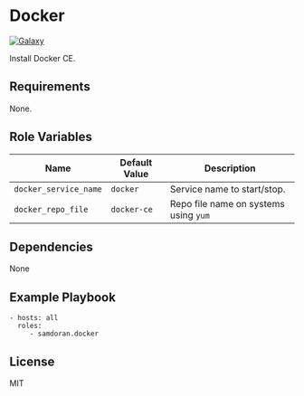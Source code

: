 Docker
=========
[![Galaxy](https://img.shields.io/badge/galaxy-samdoran.docker-blue.svg?style=flat)](https://galaxy.ansible.com/samdoran/docker)

Install Docker CE.

Requirements
------------

None.

Role Variables
--------------

| Name              | Default Value       | Description          |
|-------------------|---------------------|----------------------|
| `docker_service_name` | `docker` | Service name to start/stop. |
| `docker_repo_file` | `docker-ce` | Repo file name on systems using `yum` |


Dependencies
------------

None

Example Playbook
----------------

    - hosts: all
      roles:
         - samdoran.docker

License
-------

MIT

